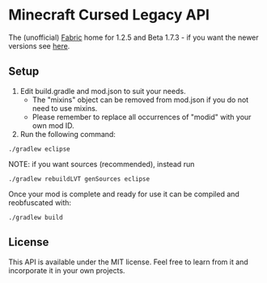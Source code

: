 # Minecraft Cursed Legacy API

The (unofficial) [Fabric](https://fabricmc.net/) home for 1.2.5 and Beta 1.7.3 - if you want the newer versions see [here](https://github.com/FabricMC/fabric).

## Setup
1. Edit build.gradle and mod.json to suit your needs.
    * The "mixins" object can be removed from mod.json if you do not need to use mixins.
    * Please remember to replace all occurrences of "modid" with your own mod ID.
2. Run the following command:

```
./gradlew eclipse
```

NOTE: if you want sources (recommended), instead run

```
./gradlew rebuildLVT genSources eclipse
```

Once your mod is complete and ready for use it can be compiled and reobfuscated with:

```
./gradlew build
```

## License
This API is available under the MIT license. Feel free to learn from it and incorporate it in your own projects.
